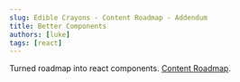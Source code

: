 ```yaml
---
slug: Edible Crayons - Content Roadmap - Addendum
title: Better Components
authors: [luke]
tags: [react]
---
```


Turned roadmap into react components. [Content Roadmap](/roadmap).
